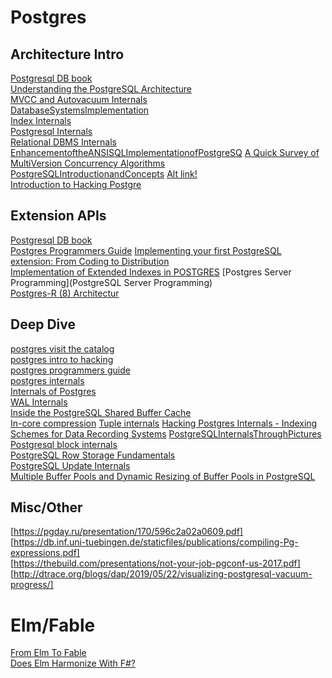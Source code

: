 # Postgres

## Architecture Intro  
[Postgresql DB book](https://www.db-book.com/db7/online-chapters-dir/32.pdf)  
[Understanding the PostgreSQL Architecture](https://severalnines.com/database-blog/understanding-postgresql-architecture)  
[MVCC and Autovacuum Internals](https://pgconf.in/files/presentations/2019/02-0101-MVCC_Autovacuum_Internals_PGCONF_2019.pdf)  
[DatabaseSystemsImplementation](https://cs.uwaterloo.ca/~david/cs448/Tutorial-postgres.pdf)  
[Index Internals](http://www.highgo.com/uploads/PGCON2017/434_Index-internals-PGCon2016.pdf)  
[Postgresql Internals](http://files.meetup.com/1990051/PostgreSQL%20Internals%20-%20Overview.pdf)  
[Relational DBMS Internals](http://pages.di.unipi.it/ghelli/bd2/DBMS-Internals.pdf)  
[EnhancementoftheANSISQLImplementationofPostgreSQ](https://www.ic.unicamp.br/~celio/livrobd/postgres/ansi_sql_implementation_postgresql.pdf)
[A Quick Survey of MultiVersion Concurrency Algorithms](http://gsf.hhg.to/mvcc-survey-1.0.pdf)  
[PostgreSQLIntroductionandConcepts](http://www.foo.be/docs-free/aw_pgsql_book.pdf) [Alt link!](http://www.db.ucsd.edu/static/cse132b-sp01/Postgress.pdf)  
[Introduction to Hacking Postgre](http://cgi.cse.unsw.edu.au/~cs9315/18s2/readings/HackingPostgreSQL.pdf)  

## Extension APIs  
[Postgresql DB book](https://www.db-book.com/db7/online-chapters-dir/32.pdf)  
[Postgres Programmers Guide](https://cis.temple.edu/~vasilis/Courses/CS33/Documentation/programmer.pdf)
[Implementing your first PostgreSQL extension: From Coding to Distribution](https://www.postgresql.eu/events/pgconfeu2019/sessions/session/2641/slides/265/Implementing%20your%20first%20PostgreSQL%20extension.pdf)  
[Implementation of Extended Indexes in POSTGRES](http://zeus.sai.msu.ru/~megera/postgres/gist/papers/aoki-postgres-gist.pdf)
[Postgres Server Programming](PostgreSQL Server Programming)  
[Postgres-R (8) Architectur](https://postgres-r.org/downloads/concept.pdf)


## Deep Dive  
[postgres visit the catalog](https://www.postgresql.eu/events/nordicpgday2019/sessions/session/2355/slides/173/visiting_the_catalog_pdfa.pdf)  
[postgres intro to hacking](https://www.cse.iitb.ac.in/infolab/Data/Courses/CS631/PostgreSQL-Resources/hacking_intro.pdf)  
[postgres programmers guide](https://cis.temple.edu/~vasilis/Courses/CS33/Documentation/programmer.pdf)  
[postgres internals](https://www.postgresql.org/docs/current/internals.html)   
[Internals of Postgres](http://www.interdb.jp/pg/)  
[WAL Internals](https://www.pgcon.org/2012/schedule/attachments/258_212_Internals%20Of%20PostgreSQL%20Wal.pdf)  
[Inside the PostgreSQL Shared Buffer Cache](https://www.2ndquadrant.com/wp-content/uploads/2019/05/Inside-the-PostgreSQL-Shared-Buffer-Cache.pdf)  
[In-core compression](https://afiskon.github.io/static/2017/postgresql-in-core-compression-pgconf2017.pdf)
[Tuple internals](https://pgconf.ru/media/2016/05/13/tuple-internals.pdf)
[Hacking Postgres Internals - Indexing Schemes for Data Recording Systems](https://www.akashtrehan.com/indexing-schemes/)
[PostgreSQLInternalsThroughPictures](https://www.postgresql.org/files/developer/internalpics.pdf)  
[Postgresql block internals](https://fritshoogland.wordpress.com/2017/07/01/postgresql-block-internals/)  
[PostgreSQL Row Storage Fundamentals](https://facility9.com/2011/03/postgresql-row-storage-fundamentals/)  
[PostgreSQL Update Internals](https://facility9.com/2011/04/postgresql-update-internals/)  
[Multiple Buffer Pools and Dynamic Resizing of Buffer Pools in PostgreSQL](https://research.cs.queensu.ca/home/cords2/no04.pdf)

## Misc/Other  
[https://pgday.ru/presentation/170/596c2a02a0609.pdf]    
[https://db.inf.uni-tuebingen.de/staticfiles/publications/compiling-Pg-expressions.pdf]   
[https://thebuild.com/presentations/not-your-job-pgconf-us-2017.pdf]    
[http://dtrace.org/blogs/dap/2019/05/22/visualizing-postgresql-vacuum-progress/]    


# Elm/Fable  

[From Elm To Fable](https://lucasmreis.github.io/blog/from-elm-to-fable/)  
[Does Elm Harmonize With F#?](https://lucasmreis.github.io/blog/does-elm-harmonize-with-f/#final-conclusions)  

